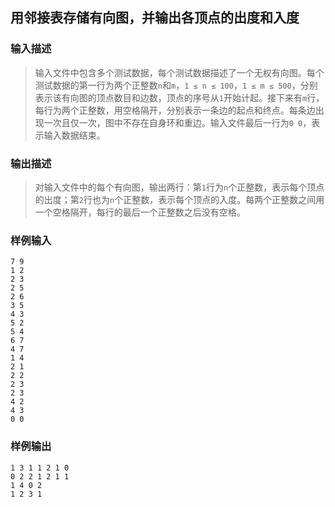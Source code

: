 ## 用邻接表存储有向图，并输出各顶点的出度和入度

### 输入描述

> 输入文件中包含多个测试数据，每个测试数据描述了一个无权有向图。每个测试数据的第一行为两个正整数`n`和`m`，`1 ≤ n ≤ 100`，`1 ≤ m ≤ 500`，分别表示该有向图的顶点数目和边数，顶点的序号从`1`开始计起。接下来有`m`行，每行为两个正整数，用空格隔开，分别表示一条边的起点和终点。每条边出现一次且仅一次，图中不存在自身环和重边。输入文件最后一行为`0 0`，表示输入数据结束。

### 输出描述

> 对输入文件中的每个有向图，输出两行：第`1`行为`n`个正整数，表示每个顶点的出度；第`2`行也为`n`个正整数，表示每个顶点的入度。每两个正整数之间用一个空格隔开，每行的最后一个正整数之后没有空格。

### 样例输入

```
7 9
1 2
2 3
2 5
2 6
3 5
4 3
5 2
5 4
6 7
4 7
1 4
2 1
2 2
2 3
2 3
4 2
4 3
0 0
```

### 样例输出

```
1 3 1 1 2 1 0
0 2 2 1 2 1 1
1 4 0 2
1 2 3 1
```